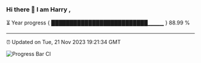 ### Hi there 👋 I am Harry , 

⏳ Year progress { ██████████████████████████▁▁▁▁ } 88.99 %

---

⏰ Updated on Tue, 21 Nov 2023 19:21:34 GMT

![Progress Bar CI](https://github.com/duykhang68/duykhang68/workflows/Progress%20Bar%20CI/badge.svg)
